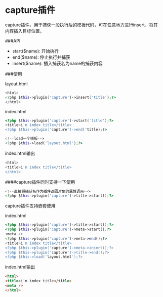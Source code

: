 capture插件
=======================================================

capture插件，用于捕获一段执行后的模板代码，可在任意地方进行insert，将其内容插入目标位置。

###API

* start($name): 开始执行
* end($name): 停止执行并捕获
* insert($name): 插入捕获名为name的捕获内容

###使用

layout.html
```php
<html>
<?php $this->plugin('capture')->insert('title');?>
</html>
```

index.html
```php
<?php $this->plugin('capture')->start('title');?>
<title>i'm index title</title>
<?php $this->plugin('capture')->end('title);?>

<!--load一个模板-->
<?php $this->load('layout.html');?>
```

index.html输出
```php
<html>
<title>i'm index title</title>
</html>
```

####capture插件同时支持一下使用

```php
<!--直接将捕获名作为插件返回对象的属性调用-->
<?php $this->plugin('capture')->title->start();?>
```


capture插件支持嵌套使用

index.html

```php
<?php $this->plugin('capture')->title->start();?>
<?php $this->plugin('capture')->meta->start();?>
<meta />
<?php $this->plugin('capture')->meta->end();?>
<title>i'm index title</title>
<?php $this->plugin('capture')->meta->insert();?>
<?php $this->plugin('capture')->title->end();?>
<?php $this->load('layout.html');?>
```

index.html输出

```html
<html>
<title>i'm index title</title>
<meta />
</html>
```

